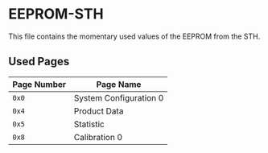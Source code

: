 # EEPROM-STH

This file contains the momentary used values of the EEPROM from the STH.

## Used Pages

| Page Number | Page Name              |
| ----------- | ---------------------- |
| `0x0`       | System Configuration 0 |
| `0x4`       | Product Data           |
| `0x5`       | Statistic              |
| `0x8`       | Calibration 0          |
